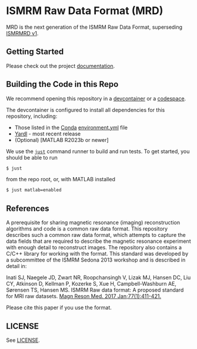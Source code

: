 # ISMRM Raw Data Format (MRD)

MRD is the next generation of the ISMRM Raw Data Format, superseding [ISMRMRD v1](https://ismrmrd.readthedocs.io).


## Getting Started

<!-- Please check out the project [documentation](https://mrd.readthedocs.io). -->
Please check out the project [documentation]().

## Building the Code in this Repo

We recommend opening this repository in a [devcontainer](https://code.visualstudio.com/docs/devcontainers/containers) or a [codespace](https://docs.github.com/en/codespaces/overview).

The devcontainer is configured to install all dependencies for this repository, including:
- Those listed in the [Conda](https://docs.conda.io/en/latest/) [environment.yml](environment.yml)
file
- [Yardl](https://github.com/microsoft/yardl/releases) - most recent release
- (Optional) [MATLAB R2023b or newer]

We use the [`just`](https://github.com/casey/just) command runner to build and run tests. To get started, you should be able to run

```bash
$ just
```

from the repo root, or, with MATLAB installed

```bash
$ just matlab=enabled
```

## References

A prerequisite for sharing magnetic resonance (imaging) reconstruction algorithms and code is a common raw data format. This repository describes such a common raw data format, which attempts to capture the data fields that are required to describe the magnetic resonance experiment with enough detail to reconstruct images. The repository also contains a C/C++ library for working with the format. This standard was developed by a subcommittee of the ISMRM Sedona 2013 workshop and is described in detail in:

Inati SJ, Naegele JD, Zwart NR, Roopchansingh V, Lizak MJ, Hansen DC, Liu CY, Atkinson D, Kellman P, Kozerke S, Xue H, Campbell-Washburn AE, Sørensen TS, Hansen MS. ISMRM Raw data format: A proposed standard for MRI raw datasets. [Magn Reson Med. 2017 Jan;77(1):411-421.](https://onlinelibrary.wiley.com/doi/10.1002/mrm.26089)

Please cite this paper if you use the format.

## LICENSE

See [LICENSE](LICENSE).
